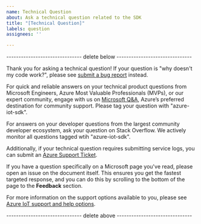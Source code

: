 ```yaml
---
name: Technical Question
about: Ask a technical question related to the SDK
title: "[Technical Question]"
labels: question
assignees: ''

---
```


------------------------------- delete below -------------------------------

Thank you for asking a technical question! If your question is "why doesn't my code work?", please see [submit a bug report](https://github.com/Azure/azure-iot-sdk-python/issues/new?assignees=&labels=bug&template=bug-report.md&title=) instead.

For quick and reliable answers on your technical product questions from Microsoft Engineers, Azure Most Valuable Professionals (MVPs), or our expert community, engage with us on [Microsoft Q&A](https://aka.ms/azureqa), Azure’s preferred destination for community support. Please tag your question with "azure-iot-sdk".

For answers on your developer questions from the largest community developer ecosystem, ask your question on Stack Overflow. We actively monitor all questions tagged wtih "azure-iot-sdk".

Additionally, if your technical question requires submitting service logs, you can submit an [Azure Support Ticket](https://docs.microsoft.com/en-us/azure/azure-supportability/how-to-create-azure-support-request).

If you have a question specifically on a Microsoft page you've read, please open an issue on the document itself. This ensures you get the fastest targeted response, and you can do this by scrolling to the bottom of the page to the **Feedback** section. 

For more information on the support options available to you, please see [Azure IoT support and help options](aka.ms/IoTHelp).

------------------------------- delete above -------------------------------
